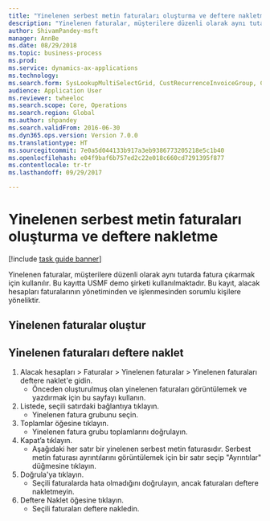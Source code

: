 ```yaml
--- 
title: "Yinelenen serbest metin faturaları oluşturma ve deftere nakletme"
description: "Yinelenen faturalar, müşterilere düzenli olarak aynı tutarda fatura çıkarmak için kullanılır."
author: ShivamPandey-msft
manager: AnnBe
ms.date: 08/29/2018
ms.topic: business-process
ms.prod: 
ms.service: dynamics-ax-applications
ms.technology: 
ms.search.form: SysLookupMultiSelectGrid, CustRecurrenceInvoiceGroup, CustFreeInvoice, CustRecurrenceInvoiceTotals
audience: Application User
ms.reviewer: twheeloc
ms.search.scope: Core, Operations
ms.search.region: Global
ms.author: shpandey
ms.search.validFrom: 2016-06-30
ms.dyn365.ops.version: Version 7.0.0
ms.translationtype: HT
ms.sourcegitcommit: 7e0a5d044133b917a3eb9386773205218e5c1b40
ms.openlocfilehash: e04f9baf6b757ed2c22e018c660cd7291395f877
ms.contentlocale: tr-tr
ms.lasthandoff: 09/29/2017

---
```

# <a name="generate-and-post-recurring-free-text-invoices"></a>Yinelenen serbest metin faturaları oluşturma ve deftere nakletme

[!include [task guide banner](../../includes/task-guide-banner.md)]

Yinelenen faturalar, müşterilere düzenli olarak aynı tutarda fatura çıkarmak için kullanılır. Bu kayıtta USMF demo şirketi kullanılmaktadır. Bu kayıt, alacak hesapları faturalarının yönetiminden ve işlenmesinden sorumlu kişilere yöneliktir.


## <a name="generate-recurring-invoices"></a>Yinelenen faturalar oluştur

## <a name="post-recurring-invoices"></a>Yinelenen faturaları deftere naklet
1. Alacak hesapları > Faturalar > Yinelenen faturalar > Yinelenen faturaları deftere naklet'e gidin.
    * Önceden oluşturulmuş olan yinelenen faturaları görüntülemek ve yazdırmak için bu sayfayı kullanın.  
2. Listede, seçili satırdaki bağlantıya tıklayın.
    * Yinelenen fatura grubunu seçin.  
3. Toplamlar öğesine tıklayın.
    * Yinelenen fatura grubu toplamlarını doğrulayın.  
4. Kapat’a tıklayın.
    * Aşağıdaki her satır bir yinelenen serbest metin faturasıdır. Serbest metin faturası ayrıntılarını görüntülemek için bir satır seçip "Ayrıntılar" düğmesine tıklayın.  
5. Doğrula'ya tıklayın.
    * Seçili faturalarda hata olmadığını doğrulayın, ancak faturaları deftere nakletmeyin.  
6. Deftere Naklet öğesine tıklayın.
    * Seçili faturaları deftere nakledin.  


